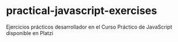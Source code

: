# practical-javascript-exercises
Ejercicios prácticos desarrollador en el Curso Práctico de JavaScript disponible en Platzi
